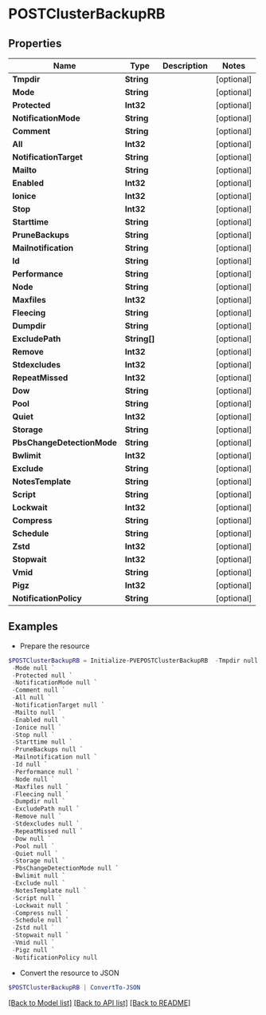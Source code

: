# POSTClusterBackupRB
## Properties

Name | Type | Description | Notes
------------ | ------------- | ------------- | -------------
**Tmpdir** | **String** |  | [optional] 
**Mode** | **String** |  | [optional] 
**Protected** | **Int32** |  | [optional] 
**NotificationMode** | **String** |  | [optional] 
**Comment** | **String** |  | [optional] 
**All** | **Int32** |  | [optional] 
**NotificationTarget** | **String** |  | [optional] 
**Mailto** | **String** |  | [optional] 
**Enabled** | **Int32** |  | [optional] 
**Ionice** | **Int32** |  | [optional] 
**Stop** | **Int32** |  | [optional] 
**Starttime** | **String** |  | [optional] 
**PruneBackups** | **String** |  | [optional] 
**Mailnotification** | **String** |  | [optional] 
**Id** | **String** |  | [optional] 
**Performance** | **String** |  | [optional] 
**Node** | **String** |  | [optional] 
**Maxfiles** | **Int32** |  | [optional] 
**Fleecing** | **String** |  | [optional] 
**Dumpdir** | **String** |  | [optional] 
**ExcludePath** | **String[]** |  | [optional] 
**Remove** | **Int32** |  | [optional] 
**Stdexcludes** | **Int32** |  | [optional] 
**RepeatMissed** | **Int32** |  | [optional] 
**Dow** | **String** |  | [optional] 
**Pool** | **String** |  | [optional] 
**Quiet** | **Int32** |  | [optional] 
**Storage** | **String** |  | [optional] 
**PbsChangeDetectionMode** | **String** |  | [optional] 
**Bwlimit** | **Int32** |  | [optional] 
**Exclude** | **String** |  | [optional] 
**NotesTemplate** | **String** |  | [optional] 
**Script** | **String** |  | [optional] 
**Lockwait** | **Int32** |  | [optional] 
**Compress** | **String** |  | [optional] 
**Schedule** | **String** |  | [optional] 
**Zstd** | **Int32** |  | [optional] 
**Stopwait** | **Int32** |  | [optional] 
**Vmid** | **String** |  | [optional] 
**Pigz** | **Int32** |  | [optional] 
**NotificationPolicy** | **String** |  | [optional] 

## Examples

- Prepare the resource
```powershell
$POSTClusterBackupRB = Initialize-PVEPOSTClusterBackupRB  -Tmpdir null `
 -Mode null `
 -Protected null `
 -NotificationMode null `
 -Comment null `
 -All null `
 -NotificationTarget null `
 -Mailto null `
 -Enabled null `
 -Ionice null `
 -Stop null `
 -Starttime null `
 -PruneBackups null `
 -Mailnotification null `
 -Id null `
 -Performance null `
 -Node null `
 -Maxfiles null `
 -Fleecing null `
 -Dumpdir null `
 -ExcludePath null `
 -Remove null `
 -Stdexcludes null `
 -RepeatMissed null `
 -Dow null `
 -Pool null `
 -Quiet null `
 -Storage null `
 -PbsChangeDetectionMode null `
 -Bwlimit null `
 -Exclude null `
 -NotesTemplate null `
 -Script null `
 -Lockwait null `
 -Compress null `
 -Schedule null `
 -Zstd null `
 -Stopwait null `
 -Vmid null `
 -Pigz null `
 -NotificationPolicy null
```

- Convert the resource to JSON
```powershell
$POSTClusterBackupRB | ConvertTo-JSON
```

[[Back to Model list]](../README.md#documentation-for-models) [[Back to API list]](../README.md#documentation-for-api-endpoints) [[Back to README]](../README.md)

